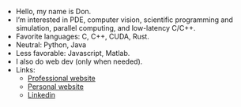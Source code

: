 - Hello, my name is Don.
- I’m interested in PDE, computer vision, scientific programming and simulation, parallel computing, and low-latency C/C++.
- Favorite languages: C, C++, CUDA, Rust.
- Neutral: Python, Java
- Less favorable: Javascript, Matlab.
- I also do web dev (only when needed).
- Links:
  * [Professional website](https://ddonle.com/)
  * [Personal website](https://neumanncondition.com/)
  * [Linkedin](https://www.linkedin.com/in/don-d-le/)

<!---
Continuum3416/Continuum3416 is a ✨ special ✨ repository because its `README.md` (this file) appears on your GitHub profile.
You can click the Preview link to take a look at your changes.
--->
